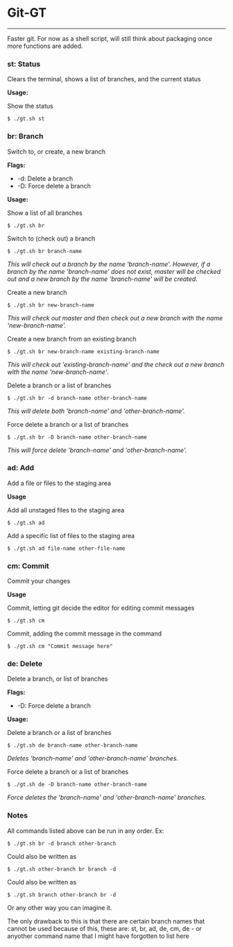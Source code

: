 # Git-GT
--------
Faster git. For now as a shell script, will still think about packaging once more functions are added.

### st: Status

Clears the terminal, shows a list of branches, and the current status

__Usage:__

Show the status

    $ ./gt.sh st

### br: Branch

Switch to, or create, a new branch

__Flags:__

* -d: Delete a branch
* -D: Force delete a branch

__Usage:__

Show a list of all branches

    $ ./gt.sh br

Switch to (check out) a branch

    $ ./gt.sh br branch-name

_This will check out a branch by the name 'branch-name'. However, if a branch by the name 'branch-name' does not exist, master will be checked out and a new branch by the name 'branch-name' will be created._

Create a new branch

    $ ./gt.sh br new-branch-name

_This will check out master and then check out a new branch with the name 'new-branch-name'._

Create a new branch from an existing branch

    $ ./gt.sh br new-branch-name existing-branch-name

_This will check out 'existing-branch-name' and the check out a new branch with the name 'new-branch-name'._

Delete a branch or a list of branches

    $ ./gt.sh br -d branch-name other-branch-name

_This will delete both 'branch-name' and 'other-branch-name'._

Force delete a branch or a list of branches

    $ ./gt.sh br -D branch-name other-branch-name

_This will force delete 'branch-name' and 'other-branch-name'._

### ad: Add

Add a file or files to the staging area

__Usage__

Add all unstaged files to the staging area

    $ ./gt.sh ad

Add a specific list of files to the staging area

    $ ./gt.sh ad file-name other-file-name

### cm: Commit

Commit your changes

__Usage__

Commit, letting git decide the editor for editing commit messages

    $ ./gt.sh cm

Commit, adding the commit message in the command

    $ ./gt.sh cm "Commit message here"

### de: Delete

Delete a branch, or list of branches

__Flags:__

* -D: Force delete a branch

__Usage:__

Delete a branch or a list of branches

    $ ./gt.sh de branch-name other-branch-name

_Deletes 'branch-name' and 'other-branch-name' branches._

Force delete a branch or a list of branches

    $ ./gt.sh de -D branch-name other-branch-name

_Force deletes the 'branch-name' and 'other-branch-name' branches._

### Notes

All commands listed above can be run in any order. Ex:

    $ ./gt.sh br -d branch other-branch

Could also be written as

    $ ./gt.sh other-branch br branch -d

Could also be written as

    $ ./gt.sh branch other-branch br -d

Or any other way you can imagine it.

The only drawback to this is that there are certain branch names that cannot be used because of this, these are: st, br, ad, de, cm, de - or anyother command name that I might have forgotten to list here
